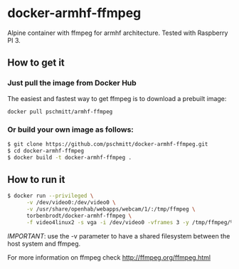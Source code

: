 # docker-armhf-ffmpeg
Alpine container with ffmpeg for armhf architecture. Tested with Raspberry PI 3.

## How to get it

### Just pull the image from Docker Hub
The easiest and fastest way to get ffmpeg is to download a prebuilt image:

```docker pull pschmitt/armhf-ffmpeg```

### Or build your own image as follows:
```bash
$ git clone https://github.com/pschmitt/docker-armhf-ffmpeg.git
$ cd docker-armhf-ffmpeg
$ docker build -t docker-armhf-ffmpeg .
```
## How to run it
```bash
$ docker run --privileged \
      -v /dev/video0:/dev/video0 \
      -v /usr/share/openhab/webapps/webcam/1/:/tmp/ffmpeg \
      torbenbrodt/docker-armhf-ffmpeg \
      -f video4linux2 -s vga -i /dev/video0 -vframes 3 -y /tmp/ffmpeg/%01d.jpg
```

*IMPORTANT*: use the -v parameter to have a shared filesystem between the host system and ffmpeg.

For more information on ffmpeg check http://ffmpeg.org/ffmpeg.html
